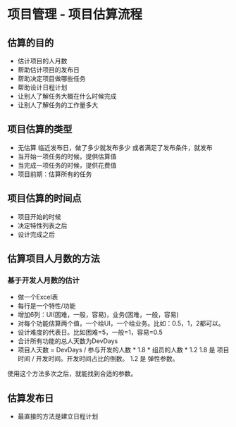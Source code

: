 # 项目管理 - 项目估算流程

## 估算的目的
- 估计项目的人月数
- 帮助估计项目的发布日
- 帮助决定项目做哪些任务
- 帮助设计日程计划
- 让别人了解任务大概在什么时候完成
- 让别人了解任务的工作量多大

## 项目估算的类型
- 无估算
  临近发布日，做了多少就发布多少
	或者满足了发布条件，就发布
- 当开始一项任务的时候，提供估算值
- 当完成一项任务的时候，提供花费值
- 项目前期：估算所有的任务

## 项目估算的时间点
- 项目开始的时候
- 决定特性列表之后
- 设计完成之后

## 估算项目人月数的方法
### 基于开发人月数的估计
- 做一个Excel表
- 每行是一个特性/功能
- 增加6列：UI(困难，一般，容易)，业务(困难，一般，容易)
- 对每个功能估算两个值，一个给UI，一个给业务。比如：0.5，1，2都可以。
- 设计难度的代表日。比如困难=5，一般=1，容易=0.5
- 合计所有功能的总人天数为DevDays
- 项目人天数 = DevDays / 参与开发的人数 * 1.8 * 组员的人数 * 1.2
1.8 是 项目时间 / 开发时间。开发时间占比的倒数。
1.2 是 弹性参数。

使用这个方法多次之后，就能找到合适的参数。

## 估算发布日
- 最直接的方法是建立日程计划
